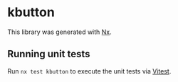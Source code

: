 # kbutton

This library was generated with [Nx](https://nx.dev).

## Running unit tests

Run `nx test kbutton` to execute the unit tests via [Vitest](https://vitest.dev/).
